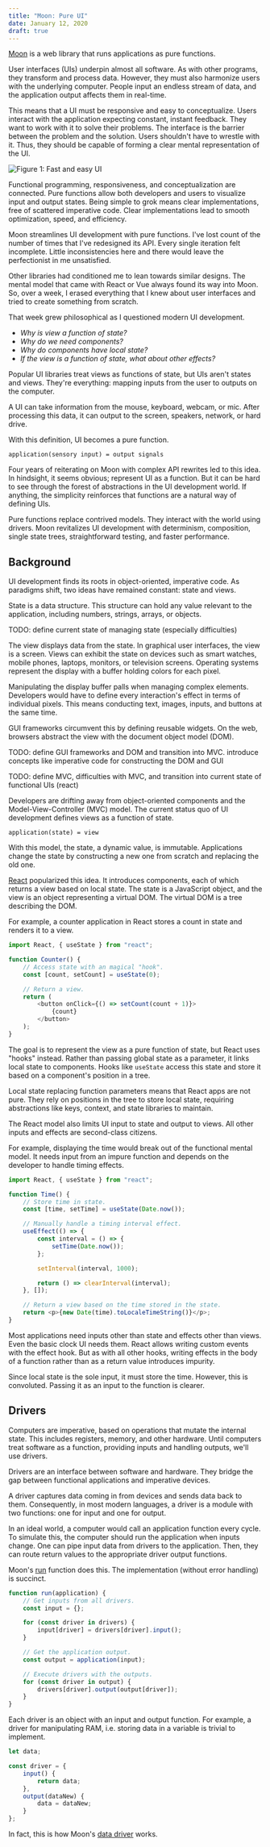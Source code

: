 ```yaml
---
title: "Moon: Pure UI"
date: January 12, 2020
draft: true
---
```


[Moon](https://moonjs.org) is a web library that runs applications as pure functions.

User interfaces (UIs) underpin almost all software. As with other programs, they transform and process data. However, they must also harmonize users with the underlying computer. People input an endless stream of data, and the application output affects them in real-time.

This means that a UI must be responsive and easy to conceptualize. Users interact with the application expecting constant, instant feedback. They want to work with it to solve their problems. The interface is the barrier between the problem and the solution. Users shouldn't have to wrestle with it. Thus, they should be capable of forming a clear mental representation of the UI.

![Figure 1: Fast and easy UI](/img/moon/Figure1FastEasyUI.png)

Functional programming, responsiveness, and conceptualization are connected. Pure functions allow both developers and users to visualize input and output states. Being simple to grok means clear implementations, free of scattered imperative code. Clear implementations lead to smooth optimization, speed, and efficiency.

Moon streamlines UI development with pure functions. I've lost count of the number of times that I've redesigned its API. Every single iteration felt incomplete. Little inconsistencies here and there would leave the perfectionist in me unsatisfied.

Other libraries had conditioned me to lean towards similar designs. The mental model that came with React or Vue always found its way into Moon. So, over a week, I erased everything that I knew about user interfaces and tried to create something from scratch.

That week grew philosophical as I questioned modern UI development.

* _Why is view a function of state?_
* _Why do we need components?_
* _Why do components have local state?_
* _If the view is a function of state, what about other effects?_

Popular UI libraries treat views as functions of state, but UIs aren't states and views. They're everything: mapping inputs from the user to outputs on the computer.

A UI can take information from the mouse, keyboard, webcam, or mic. After processing this data, it can output to the screen, speakers, network, or hard drive.

With this definition, UI becomes a pure function.

```
application(sensory input) = output signals
```

Four years of reiterating on Moon with complex API rewrites led to this idea. In hindsight, it seems obvious; represent UI as a function. But it can be hard to see through the forest of abstractions in the UI development world. If anything, the simplicity reinforces that functions are a natural way of defining UIs.

Pure functions replace contrived models. They interact with the world using drivers. Moon revitalizes UI development with determinism, composition, single state trees, straightforward testing, and faster performance.

## Background

UI development finds its roots in object-oriented, imperative code. As paradigms shift, two ideas have remained constant: state and views.

State is a data structure. This structure can hold any value relevant to the application, including numbers, strings, arrays, or objects.

TODO: define current state of managing state (especially difficulties)

The view displays data from the state. In graphical user interfaces, the view is a screen. Views can exhibit the state on devices such as smart watches, mobile phones, laptops, monitors, or television screens. Operating systems represent the display with a buffer holding colors for each pixel.

Manipulating the display buffer palls when managing complex elements. Developers would have to define every interaction's effect in terms of individual pixels. This means conducting text, images, inputs, and buttons at the same time.

GUI frameworks circumvent this by defining reusable widgets. On the web, browsers abstract the view with the document object model (DOM).

TODO: define GUI frameworks and DOM and transition into MVC. introduce concepts like imperative code for constructing the DOM and GUI

TODO: define MVC, difficulties with MVC, and transition into current state of functional UIs (react)

Developers are drifting away from object-oriented components and the Model-View-Controller (MVC) model. The current status quo of UI development defines views as a function of state.

```
application(state) = view
```

With this model, the state, a dynamic value, is immutable. Applications change the state by constructing a new one from scratch and replacing the old one.

[React](https://reactjs.org) popularized this idea. It introduces components, each of which returns a view based on local state. The state is a JavaScript object, and the view is an object representing a virtual DOM. The virtual DOM is a tree describing the DOM.

For example, a counter application in React stores a count in state and renders it to a view.

```js
import React, { useState } from "react";

function Counter() {
	// Access state with an magical "hook".
	const [count, setCount] = useState(0);

	// Return a view.
	return (
		<button onClick={() => setCount(count + 1)}>
			{count}
		</button>
	);
}
```

The goal is to represent the view as a pure function of state, but React uses "hooks" instead. Rather than passing global state as a parameter, it links local state to components. Hooks like `useState` access this state and store it based on a component's position in a tree.

Local state replacing function parameters means that React apps are not pure. They rely on positions in the tree to store local state, requiring abstractions like keys, context, and state libraries to maintain.

The React model also limits UI input to state and output to views. All other inputs and effects are second-class citizens.

For example, displaying the time would break out of the functional mental model. It needs input from an impure function and depends on the developer to handle timing effects.

```js
import React, { useState } from "react";

function Time() {
	// Store time in state.
	const [time, setTime] = useState(Date.now());

	// Manually handle a timing interval effect.
	useEffect(() => {
		const interval = () => {
			setTime(Date.now());
		};

		setInterval(interval, 1000);

		return () => clearInterval(interval);
	}, []);

	// Return a view based on the time stored in the state.
	return <p>{new Date(time).toLocaleTimeString()}</p>;
}
```

Most applications need inputs other than state and effects other than views. Even the basic clock UI needs them. React allows writing custom events with the effect hook. But as with all other hooks, writing effects in the body of a function rather than as a return value introduces impurity.

Since local state is the sole input, it must store the time. However, this is convoluted. Passing it as an input to the function is clearer.

## Drivers

Computers are imperative, based on operations that mutate the internal state. This includes registers, memory, and other hardware. Until computers treat software as a function, providing inputs and handling outputs, we'll use drivers.

Drivers are an interface between software and hardware. They bridge the gap between functional applications and imperative devices.

A driver captures data coming in from devices and sends data back to them. Consequently, in most modern languages, a driver is a module with two functions: one for input and one for output.

In an ideal world, a computer would call an application function every cycle. To simulate this, the computer should run the application when inputs change. One can pipe input data from drivers to the application. Then, they can route return values to the appropriate driver output functions.

Moon's [run](https://github.com/kbrsh/moon/blob/master/packages/moon/src/run.js) function does this. The implementation (without error handling) is succinct.

```js
function run(application) {
	// Get inputs from all drivers.
	const input = {};

	for (const driver in drivers) {
		input[driver] = drivers[driver].input();
	}

	// Get the application output.
	const output = application(input);

	// Execute drivers with the outputs.
	for (const driver in output) {
		drivers[driver].output(output[driver]);
	}
}
```

Each driver is an object with an input and output function. For example, a driver for manipulating RAM, i.e. storing data in a variable is trivial to implement.

```js
let data;

const driver = {
	input() {
		return data;
	},
	output(dataNew) {
		data = dataNew;
	}
};
```

In fact, this is how Moon's [data driver](https://github.com/kbrsh/moon/blob/master/packages/moon/src/data/driver.js) works.
